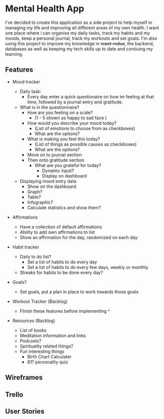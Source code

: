 # Mental Health App

I've decided to create this application as a side project to help myself in managing my life and improving all different areas of my own health. I want one place where i can organise my daily tasks, track my habits and my moods, keep a personal journal, track my workouts and set goals. I'm also using this project to improve my knowledge in ~~react-redux~~, the backend, databases as well as keeping my tech skills up to date and contiuing my learning. 

## Features

- Mood tracker
  - Daily task:
    - Every day enter a quick questionaire on how im feeling at that time, followed by a journal entry and gratitude.
  - What is in the questionnaire?
    - How are you feeling on a scale?
      -  (1 - 5 shown as happy to sad face )
    - How would you describe your mood today?
      - (List of emotions to choose from as checkboxes)
      - What are the options?
    - What is making you feel this today?
      - (List of things as possible causes as checkboxes)
      - What are the options?
    - Move on to journal section
    - Then onto gratitude section
      - What are you grateful for today?
        - Dynamic input?
        - Display on dashboard
  - Displaying mood entry data
    - Show on the dashboard
    - Graph?
    - Table?
    - Infographic?
    - Calculate statistics and show them?



- Affirmations
  - Have a collection of default affirmations
  - Ability to add own affirmations to list
  - Show an affirmation for the day, randomized on each day



- Habit tracker
  - Daily to do list?
    - Set a list of habits to do every day
    - Set a list of habits to do every few days, weekly or monthly
  - Streaks for habits to be done every day?

- Goals?
  - Set goals, put a plan in place to work towards those goals



- Workout Tracker (Backlog)
  - FInish these features before implementing ^





- Resources (Backlog)
  - List of books
  - Meditation information and links
  - Podcasts?
  - Spirituality related things?
  - Fun interesting things
    - Birth Chart Calculater
    - 61? personality quiz



## Wireframes





## Trello





## User Stories



